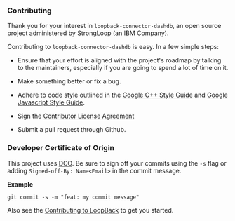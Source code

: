 ### Contributing

Thank you for your interest in `loopback-connector-dashdb`, an open source project
administered by StrongLoop (an IBM Company).

Contributing to `loopback-connector-dashdb` is easy. In a few simple steps:

  * Ensure that your effort is aligned with the project's roadmap by
    talking to the maintainers, especially if you are going to spend a
    lot of time on it.

  * Make something better or fix a bug.

  * Adhere to code style outlined in the [Google C++ Style Guide][] and
    [Google Javascript Style Guide][].

  * Sign the [Contributor License Agreement](https://cla.strongloop.com/agreements/strongloop/loopback-connector-dashdb)

  * Submit a pull request through Github.


### Developer Certificate of Origin

This project uses [DCO](https://developercertificate.org/). Be sure to sign off
your commits using the `-s` flag or adding `Signed-off-By: Name<Email>` in the
commit message.

**Example**

```
git commit -s -m "feat: my commit message"
```

Also see the [Contributing to LoopBack](https://loopback.io/doc/en/contrib/code-contrib.html) to get you started.

[Google C++ Style Guide]: https://google.github.io/styleguide/cppguide.html
[Google Javascript Style Guide]: https://google.github.io/styleguide/javascriptguide.xml
